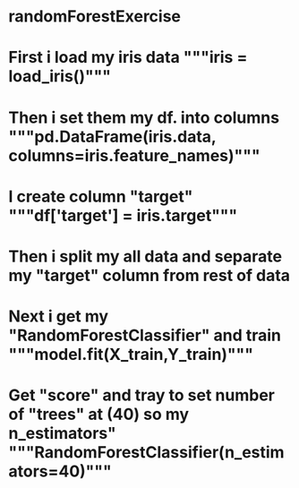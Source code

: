 # randomForestExercise
# First i load my iris data """iris = load_iris()"""
# Then i set them my df. into columns """pd.DataFrame(iris.data, columns=iris.feature_names)"""
# I create column "target" """df['target'] = iris.target"""
# Then i split my all data and separate my "target" column from rest of data 
# Next i get my "RandomForestClassifier" and train """model.fit(X_train,Y_train)""" 
# Get "score" and tray to set number of "trees" at (40) so my n_estimators" """RandomForestClassifier(n_estimators=40)"""
